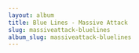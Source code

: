 ```yaml
---
layout: album
title: Blue Lines - Massive Attack
slug: massiveattack-bluelines
album_slug: massiveattack-bluelines
---
```

